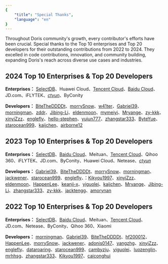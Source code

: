 ```yaml
---
{
    "title": "Special Thanks",
    "language": "en"
}
---
```


<!-- 
Licensed to the Apache Software Foundation (ASF) under one
or more contributor license agreements.  See the NOTICE file
distributed with this work for additional information
regarding copyright ownership.  The ASF licenses this file
to you under the Apache License, Version 2.0 (the
"License"); you may not use this file except in compliance
with the License.  You may obtain a copy of the License at

  http://www.apache.org/licenses/LICENSE-2.0

Unless required by applicable law or agreed to in writing,
software distributed under the License is distributed on an
"AS IS" BASIS, WITHOUT WARRANTIES OR CONDITIONS OF ANY
KIND, either express or implied.  See the License for the
specific language governing permissions and limitations
under the License.
-->

Throughout Doris community's growth, every contributor's efforts have been crucial. Special thanks to the Top 10 enterprises and Top 20 developers for their outstanding contributions from 2022 to 2024. They excelled in code contributions, innovation, and community building, expanding Doris's reach across diverse use cases and industries.

## 2024 Top 10 Enterprises & Top 20 Developers

**Enterprises：** [SelectDB](http://www.selectdb.com)、Huawei Cloud、[Tencent Cloud](https://cloud.tencent.com/product/tchoused)、[Baidu Cloud](https://cloud.baidu.com/product/palo.html)、JD.com、iFLYTEK、*[ctyun](https://www.ctyun.cn/products/mapreduce)*、ByConity

**Developers：** [BiteTheDDDDt](https://github.com/BiteTheDDDDt)、[morrySnow](https://github.com/morrySnow)、[w41ter](https://github.com/w41ter)、[Gabriel39](https://github.com/Gabriel39)、[morningman](https://github.com/morningman)、[zddr](https://github.com/zddr)、[Jibing-Li](https://github.com/Jibing-Li)、[eldenmoon](https://github.com/eldenmoon)、[mymeiyi](https://github.com/mymeiyi)、[Mryange](https://github.com/Mryange)、[zy-kkk](https://github.com/zy-kkk)、[xinyiZzz](https://github.com/xinyiZzz)、[englefly](https://github.com/englefly)、[hello-stephen](https://github.com/hello-stephen)、[yujun777](https://github.com/yujun777)、[zhangstar333](https://github.com/zhangstar333)、[ByteYue](https://github.com/ByteYue)、[starocean999](https://github.com/starocean999)、[kaijchen](https://github.com/kaijchen)、[airborne12](https://github.com/airborne12)

## 2023 Top 10 Enterprises & Top 20 Developers

**Enterprises：** [SelectDB](http://www.selectdb.com)、[Baidu Cloud](https://cloud.baidu.com/product/palo.html)、Meituan、[Tencent Cloud](https://cloud.tencent.com/product/tchoused)、Qihoo 360、iFLYTEK、JD.com、ByConity、Huawei Cloud、Netease、*[ctyun](https://www.ctyun.cn/products/mapreduce)*

**Developers：** [Gabriel39](https://github.com/Gabriel39)、[BiteTheDDDDt](https://github.com/BiteTheDDDDt)、[morrySnow](https://github.com/morrySnow)、[morningman](https://github.com/morningman)、[jackwener](https://github.com/jackwener)、[starocean999](https://github.com/starocean999)、[englefly](https://github.com/englefly)、：[Kikyou1997](https://github.com/Kikyou1997)、[xinyiZzz](https://github.com/xinyiZzz)、[eldenmoon](https://github.com/eldenmoon)、[HappenLee](https://github.com/HappenLee)、[keanji-x](https://github.com/keanji-x)、[yiguolei](https://github.com/yiguolei)、[kaijchen](https://github.com/kaijchen)、[Mryange](https://github.com/Mryange)、[Jibing-Li](https://github.com/Jibing-Li)、[zhangstar333](https://github.com/zhangstar333)、[zy-kkk](https://github.com/zy-kkk)、[jacktengg](https://github.com/jacktengg)、[amorynan](https://github.com/amorynan)

## 2022  Top 10 Enterprises & Top 20 Developers

**Enterprises：** [SelectDB](http://www.selectdb.com)、[Baidu Cloud](https://cloud.baidu.com/product/palo.html)、Meituan、[Tencent Cloud](https://cloud.tencent.com/product/tchoused)、JD.com、Netease、ByConity、Qihoo 360、Xiaomi

**Developers：** [morningman](https://github.com/morningman)、[Gabriel39](https://github.com/Gabriel39)、[BiteTheDDDDt](https://github.com/BiteTheDDDDt)、[hf200012](https://github.com/hf200012)、[HappenLee](https://github.com/HappenLee)、[morrySnow](https://github.com/morrySnow)、[jackwener](https://github.com/jackwener)、[adonis0147](https://github.com/adonis0147)、[yangzhg](https://github.com/yangzhg)、[xinyiZzz](https://github.com/xinyiZzz)、[englefly](https://github.com/englefly)、[dataroaring](https://github.com/dataroaring)、[starocean999](https://github.com/starocean999)、[cambyzju](https://github.com/cambyzju)、[yiguolei](https://github.com/yiguolei)、[luozenglin](https://github.com/luozenglin)、[mrhhsg](https://github.com/mrhhsg)、[zhangstar333](https://github.com/zhangstar333)、[Kikyou1997](https://github.com/Kikyou1997)、[caiconghui](https://github.com/caiconghui)